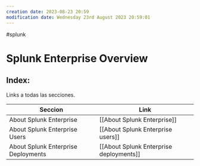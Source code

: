 ```yaml
---
creation date: 2023-08-23 20:59
modification date: Wednesday 23rd August 2023 20:59:01
---
```


#splunk 
# Splunk Enterprise Overview

## Index:

Links a todas las secciones.

| Seccion                             | Link                                    |
| ----------------------------------- | --------------------------------------- |
| About Splunk Enterprise             | [[About Splunk Enterprise]]             |
| About Splunk Enterprise Users       | [[About Splunk Enterprise users]]       |
| About Splunk Enterprise Deployments | [[About Splunk Enterprise deployments]] | 

